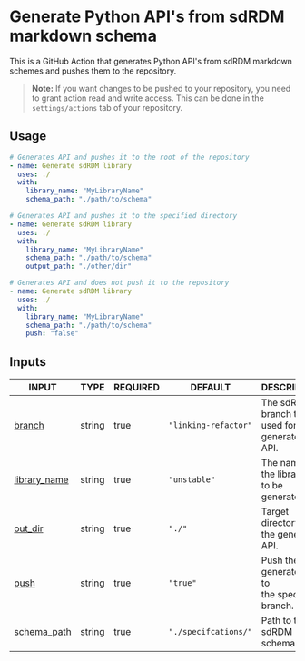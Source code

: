 # Generate Python API's from sdRDM markdown schema

This is a GitHub Action that generates Python API's from sdRDM markdown schemes and pushes them to the repository.

> **Note:** If you want changes to be pushed to your repository, you need to grant action read and write access. This can be done in the `settings/actions` tab of your repository.

## Usage

```yaml
# Generates API and pushes it to the root of the repository
- name: Generate sdRDM library
  uses: ./
  with:
    library_name: "MyLibraryName"
    schema_path: "./path/to/schema"

# Generates API and pushes it to the specified directory
- name: Generate sdRDM library
  uses: ./
  with:
    library_name: "MyLibraryName"
    schema_path: "./path/to/schema"
    output_path: "./other/dir"

# Generates API and does not push it to the repository
- name: Generate sdRDM library
  uses: ./
  with:
    library_name: "MyLibraryName"
    schema_path: "./path/to/schema"
    push: "false"
```

## Inputs

<!-- AUTO-DOC-INPUT:START - Do not remove or modify this section -->

|                                INPUT                                 |  TYPE  | REQUIRED |       DEFAULT        |                       DESCRIPTION                       |
|----------------------------------------------------------------------|--------|----------|----------------------|---------------------------------------------------------|
|          <a name="input_branch"></a>[branch](#input_branch)          | string |   true   | `"linking-refactor"` | The sdRDM branch to be <br>used for the generated API.  |
| <a name="input_library_name"></a>[library_name](#input_library_name) | string |   true   |     `"unstable"`     |      The name of the library <br>to be generated.       |
|        <a name="input_out_dir"></a>[out_dir](#input_out_dir)         | string |   true   |        `"./"`        |      Target directory for the generated <br>API.        |
|             <a name="input_push"></a>[push](#input_push)             | string |   true   |       `"true"`       |  Push the generated API to <br>the specified branch.    |
|  <a name="input_schema_path"></a>[schema_path](#input_schema_path)   | string |   true   | `"./specifcations/"` |                Path to the sdRDM schema.                |

<!-- AUTO-DOC-INPUT:END -->

